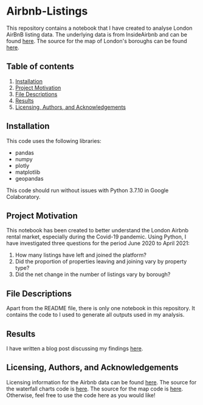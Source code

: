 # Airbnb-Listings
This repository contains a notebook that I have created to analyse London AirBnB listing data. 
The underlying data is from InsideAirbnb and can be found [here](http://insideairbnb.com/get-the-data.html). The source for the map of London's boroughs can be found [here](http://insideairbnb.com/get-the-data.html).

## Table of contents
1. [Installation](#installation)
2. [Project Motivation](#motivation)
3. [File Descriptions](#files)
4. [Results](#results)
5. [Licensing, Authors, and Acknowledgements](#licensing)

## <a name="installation"></a> Installation
This code uses the following libraries:
- pandas 
- numpy
- plotly
- matplotlib
- geopandas

This code should run without issues with Python 3.7.10 in Google Colaboratory.

## <a name="motivation"></a> Project Motivation
This notebook has been created to better understand the London Airbnb rental market, especially during the Covid-19 pandemic. Using Python, I have investigated three questions for the period June 2020 to April 2021:

1. How many listings have left and joined the platform?
2. Did the proportion of properties leaving and joining vary by property type?
3. Did the net change in the number of listings vary by borough?

## <a name="files"></a> File Descriptions
Apart from the README file, there is only one notebook in this repository. It contains the code to I used to generate all outputs used in my analysis.

## <a name="results"></a> Results
I have written a blog post discussing my findings [here](https://medium.com/@astandish19).

## <a name="licensing"></a> Licensing, Authors, and Acknowledgements
Licensing information for the Airbnb data can be found [here](http://insideairbnb.com/about.html). The source for the waterfall charts code is [here](https://plotly.com/python/waterfall-charts/). The source for the map code is [here](https://www.lifebysummer.com/post/mapping-with-python-part-1). Otherwise, feel free to use the code here as you would like!
